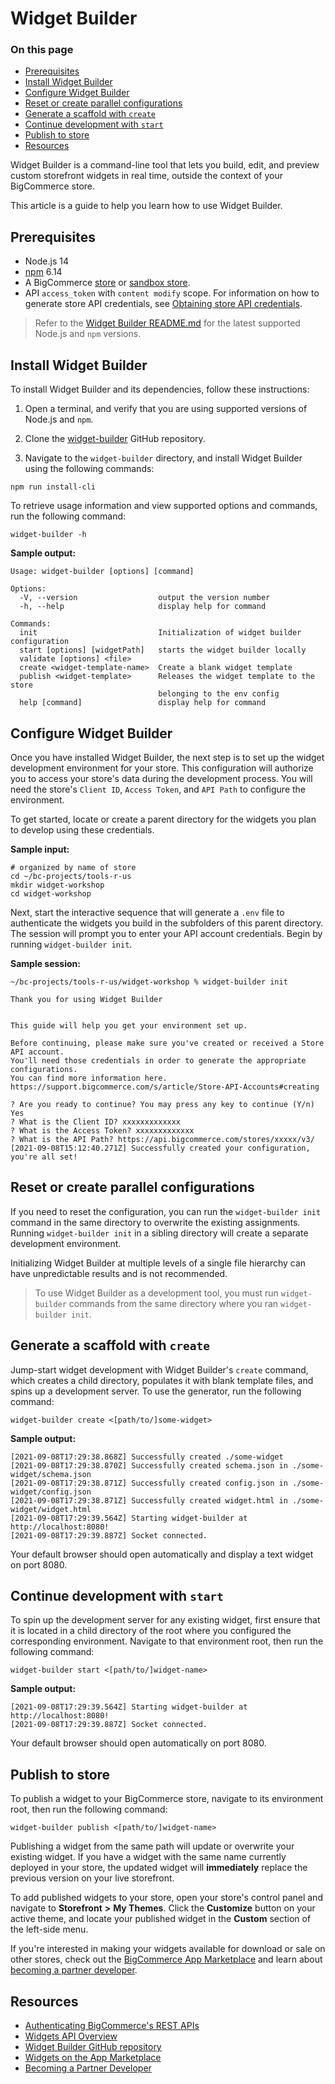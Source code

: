 # Widget Builder

<div class="otp" id="no-index">

### On this page
- [Prerequisites](#prerequisites)
- [Install Widget Builder](#install-widget-builder)
- [Configure Widget Builder](#configure-widget-builder)
- [Reset or create parallel configurations](#reset-or-create-parallel-configurations)
- [Generate a scaffold with `create`](#generate-a-scaffold-with-create)
- [Continue development with `start`](#continue-development-with-start)
- [Publish to store](#publish-to-store)
- [Resources](#resources)

</div>

Widget Builder is a command-line tool that lets you build, edit, and preview custom storefront widgets in real time, outside the context of your BigCommerce store.

This article is a guide to help you learn how to use Widget Builder. 

## Prerequisites

* Node.js 14
* [npm](https://www.npmjs.com/) 6.14
* A BigCommerce [store](https://support.bigcommerce.com/s/article/Starting-a-Bigcommerce-Trial) or [sandbox store](https://developer.bigcommerce.com/api-docs/partner/getting-started/create-a-sandbox-store).
* API `access_token` with `content modify` scope. For information on how to generate store API credentials, see [Obtaining store API credentials](https://developer.bigcommerce.com/api-docs/getting-started/authentication/rest-api-authentication#obtaining-store-api-credentials).


<div class="HubBlock--callout">
<div class="CalloutBlock--info">
<div class="HubBlock-content">

<!-- theme: info -->

> Refer to the [Widget Builder README.md](https://github.com/bigcommerce/widget-builder) for the latest supported Node.js and `npm` versions.

</div>
</div>
</div>

## Install Widget Builder

To install Widget Builder and its dependencies, follow these instructions: 

1. Open a terminal, and verify that you are using supported versions of Node.js and `npm`.

2. Clone the [widget-builder](https://github.com/bigcommerce/widget-builder) GitHub repository.

3. Navigate to the `widget-builder` directory, and install Widget Builder using the following commands:

```shell
npm run install-cli
```

To retrieve usage information and view supported options and commands, run the following command:

```shell
widget-builder -h
```

**Sample output:**

```shell
Usage: widget-builder [options] [command]

Options:
  -V, --version                  output the version number
  -h, --help                     display help for command

Commands:
  init                           Initialization of widget builder configuration
  start [options] [widgetPath]   starts the widget builder locally
  validate [options] <file>
  create <widget-template-name>  Create a blank widget template
  publish <widget-template>      Releases the widget template to the store
                                 belonging to the env config
  help [command]                 display help for command
```

## Configure Widget Builder

Once you have installed Widget Builder, the next step is to set up the widget development environment for your store.  This configuration will authorize you to access your store's data during the development process. You will need the store's `Client ID`, `Access Token`, and `API Path` to configure the environment. 

To get started, locate or create a parent directory for the widgets you plan to develop using these credentials.

**Sample input:**

```shell
# organized by name of store  
cd ~/bc-projects/tools-r-us
mkdir widget-workshop
cd widget-workshop
```

Next, start the interactive sequence that will generate a `.env` file to authenticate the widgets you build in the subfolders of this parent directory.  The session will prompt you to enter your API account credentials. Begin by running `widget-builder init`. 

**Sample session:**

```shell
~/bc-projects/tools-r-us/widget-workshop % widget-builder init

Thank you for using Widget Builder

            
This guide will help you get your environment set up.

Before continuing, please make sure you've created or received a Store API account.
You'll need those credentials in order to generate the appropriate configurations.
You can find more information here. https://support.bigcommerce.com/s/article/Store-API-Accounts#creating

? Are you ready to continue? You may press any key to continue (Y/n) Yes
? What is the Client ID? xxxxxxxxxxxxx
? What is the Access Token? xxxxxxxxxxxxx
? What is the API Path? https://api.bigcommerce.com/stores/xxxxx/v3/
[2021-09-08T15:12:40.271Z] Successfully created your configuration, you're all set!
```
## Reset or create parallel configurations

If you need to reset the configuration, you can run the `widget-builder init` command in the same directory to overwrite the existing assignments.  Running `widget-builder init` in a sibling directory will create a separate development environment.  

Initializing Widget Builder at multiple levels of a single file hierarchy can have unpredictable results and is not recommended.
 
 
<div class="HubBlock--callout">
<div class="CalloutBlock--info">
<div class="HubBlock-content">

<!-- theme: info -->

> To use Widget Builder as a development tool, you must run `widget-builder` commands from the same directory where you ran `widget-builder init`.

</div>
</div>
</div>
  
## Generate a scaffold with `create`

Jump-start widget development with Widget Builder's `create` command, which creates a child directory, populates it with blank template files, and spins up a development server.  To use the generator, run the following command:

```shell
widget-builder create <[path/to/]some-widget>
```

**Sample output:**

```shell
[2021-09-08T17:29:38.868Z] Successfully created ./some-widget 
[2021-09-08T17:29:38.870Z] Successfully created schema.json in ./some-widget/schema.json
[2021-09-08T17:29:38.871Z] Successfully created config.json in ./some-widget/config.json
[2021-09-08T17:29:38.871Z] Successfully created widget.html in ./some-widget/widget.html
[2021-09-08T17:29:39.564Z] Starting widget-builder at http://localhost:8080!
[2021-09-08T17:29:39.887Z] Socket connected.
```

Your default browser should open automatically and display a text widget on port 8080.

## Continue development with `start`

To spin up the development server for any existing widget, first ensure that it is located in a child directory of the root where you configured the corresponding environment.  Navigate to that environment root, then run the following command:

```shell
widget-builder start <[path/to/]widget-name>
```
**Sample output:**

```shell
[2021-09-08T17:29:39.564Z] Starting widget-builder at http://localhost:8080!
[2021-09-08T17:29:39.887Z] Socket connected.
```

Your default browser should open automatically on port 8080.

## Publish to store

To publish a widget to your BigCommerce store, navigate to its environment root, then run the following command:

```shell
widget-builder publish <[path/to/]widget-name>
```

Publishing a widget from the same path will update or overwrite your existing widget.  If you have a widget with the same name currently deployed in your store, the updated widget will **immediately** replace the previous version on your live storefront.

To add published widgets to your store, open your store's control panel and navigate to **Storefront** **>** **My Themes**.  Click the **Customize** button on your active theme, and locate your published widget in the **Custom** section of the left-side menu.

If you're interested in making your widgets available for download or sale on other stores, check out the [BigCommerce App Marketplace](https://www.bigcommerce.com/apps/toolswidgets/) and learn about [becoming a partner developer](https://developer.bigcommerce.com/api-docs/partner/becoming-a-partner).

## Resources

* [Authenticating BigCommerce's REST APIs](https://developer.bigcommerce.com/api-docs/getting-started/authentication/rest-api-authentication)
* [Widgets API Overview](https://developer.bigcommerce.com/api-docs/store-management/widgets/overview)
* [Widget Builder GitHub repository](https://github.com/bigcommerce/widget-builder)
* [Widgets on the App Marketplace](https://www.bigcommerce.com/apps/toolswidgets/)
* [Becoming a Partner Developer](https://developer.bigcommerce.com/api-docs/partner/becoming-a-partner)
